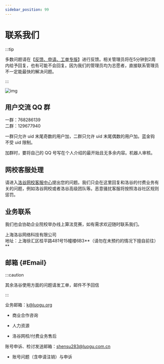 ```yaml
---
sidebar_position: 99
---
```


# 联系我们

:::tip

多数问题请在【[反馈、申请、工单专版](https://www.luogu.com.cn/discuss/lists?forumname=service)】进行反馈。相关管理员将在5分钟到2周内给予回复，也有可能不会回复。因为我们的管理员均为志愿者，直接联系管理员不一定能最快的解决问题。

:::

![img](https://cdn.luogu.com.cn/upload/pic/22742.png)

## 用户交流 QQ 群

一群：768286139  
二群：129677940

一群只允许 uid 末尾奇数的用户加，二群只允许 uid 末尾偶数的用户加。蓝金钩不受 uid 限制。

加群时，要将自己的 QQ 号写在个人介绍的最开始且无多余内容。机器人审核。

## 网校客服处理

请进入[洛谷网校客服中心](https://class.luogu.com.cn/service)提出您的问题。我们只会在这里回复和洛谷的付费业务有关的问题，例如洛谷网校或者洛谷高级团队等。恶意骚扰客服将按照洛谷社区规则惩罚。

## 业务联系

我们也会协助企业院校举办线上算法竞赛，如有需求欢迎随时联系我们。

上海洛谷网络科技有限公司  
地址：上海徐汇区桂平路481号15幢楼6B3**（请勿在未预约的情况下擅自前往）**  

## 邮箱 {#Email}

:::caution

其余洛谷使用方面的问题请发工单，邮件不予回信

:::

业务邮箱：k@luogu.org

- 商业合作咨询

- 人力资源

- 洛谷网校/付费业务售后

账号申诉、检讨发送邮箱：shensu283@luogu.com.cn

- 账号问题（含申请注销）与申诉
